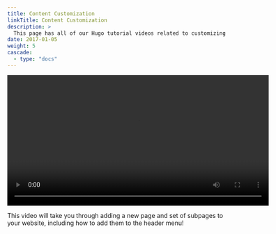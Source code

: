 ```yaml
---
title: Content Customization
linkTitle: Content Customization
description: >
  This page has all of our Hugo tutorial videos related to customizing your websites.
date: 2017-01-05
weight: 5
cascade:
  - type: "docs"
---
```




<video width="600" controls>
  <source src="/videos/Adding Content Pages.mp4" type="video/mp4">
  Your browser does not support the video tag.
</video>

This video will take you through adding a new page and set of subpages to your website, including how to add them to the header menu!